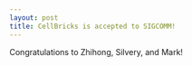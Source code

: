 ```yaml
---
layout: post
title: CellBricks is accepted to SIGCOMM!
---
```


Congratulations to Zhihong, Silvery, and Mark! 
